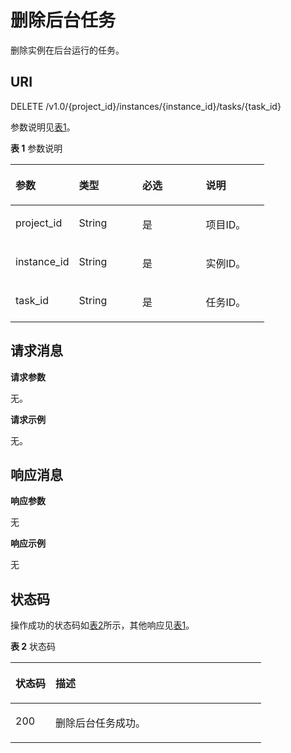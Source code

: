 # 删除后台任务<a name="ZH-CN_TOPIC_0141931511"></a>

删除实例在后台运行的任务。

## **URI**<a name="section678380145219"></a>

DELETE /v1.0/\{project\_id\}/instances/\{instance\_id\}/tasks/\{task\_id\}

参数说明见[表1](#table8593726183514)。

**表 1**  参数说明

<a name="table8593726183514"></a>
<table><thead align="left"><tr id="row1759392653515"><th class="cellrowborder" valign="top" width="25%" id="mcps1.2.5.1.1"><p id="p65922269352"><a name="p65922269352"></a><a name="p65922269352"></a>参数</p>
</th>
<th class="cellrowborder" valign="top" width="25%" id="mcps1.2.5.1.2"><p id="p10592172653513"><a name="p10592172653513"></a><a name="p10592172653513"></a>类型</p>
</th>
<th class="cellrowborder" valign="top" width="25%" id="mcps1.2.5.1.3"><p id="p35931926163513"><a name="p35931926163513"></a><a name="p35931926163513"></a>必选</p>
</th>
<th class="cellrowborder" valign="top" width="25%" id="mcps1.2.5.1.4"><p id="p1259392633512"><a name="p1259392633512"></a><a name="p1259392633512"></a>说明</p>
</th>
</tr>
</thead>
<tbody><tr id="row1593202653513"><td class="cellrowborder" valign="top" width="25%" headers="mcps1.2.5.1.1 "><p id="p959392614353"><a name="p959392614353"></a><a name="p959392614353"></a>project_id</p>
</td>
<td class="cellrowborder" valign="top" width="25%" headers="mcps1.2.5.1.2 "><p id="p6593126103516"><a name="p6593126103516"></a><a name="p6593126103516"></a>String</p>
</td>
<td class="cellrowborder" valign="top" width="25%" headers="mcps1.2.5.1.3 "><p id="p1759342693511"><a name="p1759342693511"></a><a name="p1759342693511"></a>是</p>
</td>
<td class="cellrowborder" valign="top" width="25%" headers="mcps1.2.5.1.4 "><p id="p1359302623515"><a name="p1359302623515"></a><a name="p1359302623515"></a>项目ID。</p>
</td>
</tr>
<tr id="row153716198183"><td class="cellrowborder" valign="top" width="25%" headers="mcps1.2.5.1.1 "><p id="p8386198181"><a name="p8386198181"></a><a name="p8386198181"></a>instance_id</p>
</td>
<td class="cellrowborder" valign="top" width="25%" headers="mcps1.2.5.1.2 "><p id="p1982358181818"><a name="p1982358181818"></a><a name="p1982358181818"></a>String</p>
</td>
<td class="cellrowborder" valign="top" width="25%" headers="mcps1.2.5.1.3 "><p id="p58445816184"><a name="p58445816184"></a><a name="p58445816184"></a>是</p>
</td>
<td class="cellrowborder" valign="top" width="25%" headers="mcps1.2.5.1.4 "><p id="p4381819151818"><a name="p4381819151818"></a><a name="p4381819151818"></a>实例ID。</p>
</td>
</tr>
<tr id="row710216116425"><td class="cellrowborder" valign="top" width="25%" headers="mcps1.2.5.1.1 "><p id="p11022011174215"><a name="p11022011174215"></a><a name="p11022011174215"></a>task_id</p>
</td>
<td class="cellrowborder" valign="top" width="25%" headers="mcps1.2.5.1.2 "><p id="p35541660"><a name="p35541660"></a><a name="p35541660"></a>String</p>
</td>
<td class="cellrowborder" valign="top" width="25%" headers="mcps1.2.5.1.3 "><p id="p19719410613"><a name="p19719410613"></a><a name="p19719410613"></a>是</p>
</td>
<td class="cellrowborder" valign="top" width="25%" headers="mcps1.2.5.1.4 "><p id="p110291174219"><a name="p110291174219"></a><a name="p110291174219"></a>任务ID。</p>
</td>
</tr>
</tbody>
</table>

## **请求消息**<a name="section525620116529"></a>

**请求参数**

无。

**请求示例**

无。

## **响应消息**<a name="section1076710320527"></a>

**响应参数**

无

**响应示例**

无

## **状态码**<a name="section143993303124"></a>

操作成功的状态码如[表2](#table63992308123)所示，其他响应见[表1](状态码.md#table5210141351517)。

**表 2**  状态码

<a name="table63992308123"></a>
<table><thead align="left"><tr id="row1400230201218"><th class="cellrowborder" valign="top" width="15.98%" id="mcps1.2.3.1.1"><p id="p14009308126"><a name="p14009308126"></a><a name="p14009308126"></a>状态码</p>
</th>
<th class="cellrowborder" valign="top" width="84.02%" id="mcps1.2.3.1.2"><p id="p13400203001219"><a name="p13400203001219"></a><a name="p13400203001219"></a>描述</p>
</th>
</tr>
</thead>
<tbody><tr id="row540016305125"><td class="cellrowborder" valign="top" width="15.98%" headers="mcps1.2.3.1.1 "><p id="p3400163015122"><a name="p3400163015122"></a><a name="p3400163015122"></a>200</p>
</td>
<td class="cellrowborder" valign="top" width="84.02%" headers="mcps1.2.3.1.2 "><p id="p24001308129"><a name="p24001308129"></a><a name="p24001308129"></a>删除后台任务成功。</p>
</td>
</tr>
</tbody>
</table>

